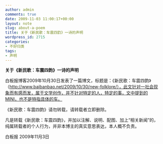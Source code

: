 ```yaml
---
author: admin
comments: true
date: 2009-11-03 11:00:17+00:00
layout: note
slug: about-a-poem
title: 关于《新民歌：车震四韵》一诗的声明
wordpress_id: 2715
categories:
- 不好归类
tags:
- 声明
---
```


**关于《新民歌：车震四韵》一诗的声明**

白板报博客2009年10月30日发表了一篇博文，标题是：《新民歌：车震四韵》（http://www.baibanbao.net/2009/10/30/new-folklore/），此文针对一社会现象而有感而发，属于文学创作，并不针对特定的人，特定的事，文中提到的MINI，也不是特指具体的车。

《新民歌：车震四韵》请勿转载，请转载者立即删除。

凡是转载《新民歌：车震四韵》，并加以注解、说明、配图、加上“相关新闻”的，纯属转载者的个人行为，并非本博主的真实意思表达，本人概不负责。

白板报
2009年11月3日


